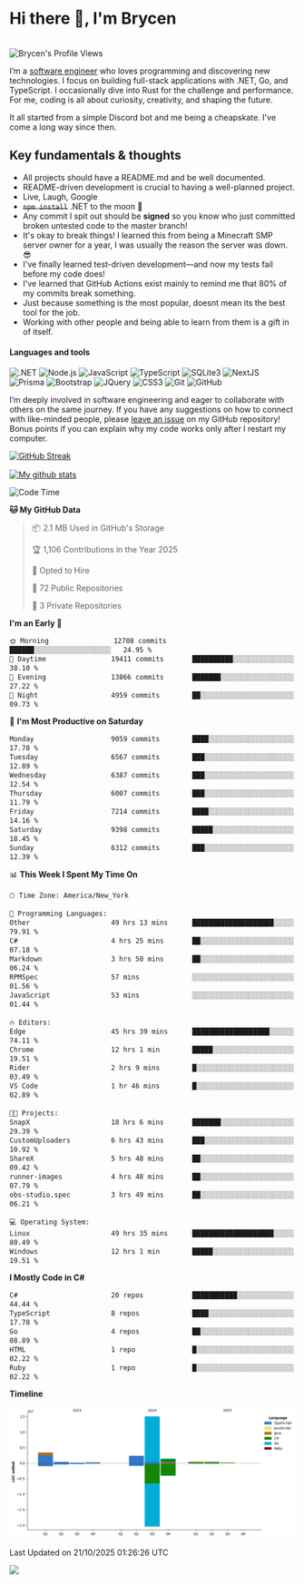 # Hi there 👋, I'm Brycen

<br>
<img src="https://komarev.com/ghpvc/?username=BrycensRanch" alt="Brycen's Profile Views" />

I’m a [software engineer](https://en.wikipedia.org/wiki/Software_engineering) who loves programming and discovering new technologies. I focus on building full-stack applications with .NET, Go, and TypeScript. I occasionally dive into Rust for the challenge and performance. For me, coding is all about curiosity, creativity, and shaping the future.

It all started from a simple Discord bot and me being a cheapskate. I've come a long way since then.

## Key fundamentals & thoughts

- All projects should have a README.md and be well documented.
- README-driven development is crucial to having a well-planned project.
- Live, Laugh, Google
- ~~`npm install`~~ .NET to the moon 🚀
- Any commit I spit out should be **signed** so you know who just committed broken untested code to the master branch!
- It's okay to break things! I learned this from being a Minecraft SMP server owner for a year, I was usually the reason the server was down. 😎
- I've finally learned test-driven development—and now my tests fail before my code does!
- I've learned that GitHub Actions exist mainly to remind me that 80% of my commits break something.
- Just because something is the most popular, doesnt mean its the best tool for the job.
- Working with other people and being able to learn from them is a gift in of itself.


<h4>Languages and tools</h4>
<p>
  <img src="https://img.shields.io/badge/.NET-%23512BD4.svg?&style=for-the-badge&logo=dotnet&logoColor=white" alt=".NET" />
  <img src="https://img.shields.io/badge/node.js%20-%2343853D.svg?&style=for-the-badge&logo=node.js&logoColor=white" alt="Node.js" />
  <img src="https://img.shields.io/badge/javascript%20-%23323330.svg?&style=for-the-badge&logo=javascript&logoColor=%23F7DF1E" alt="JavaScript" />
  <img src="https://img.shields.io/badge/typescript%20-%23323330.svg?&style=for-the-badge&logo=typescript&logoColor=#3467eb" alt="TypeScript" />
  <img src="https://img.shields.io/badge/sqlite3%20-%23323330.svg?&style=for-the-badge&logo=sqlite&logoColor=#3467eb" alt="SQLite3" />
  <img src="https://img.shields.io/badge/Next.JS%20-%23323330.svg?&style=for-the-badge&logo=next.js&logoColor=#3467eb" alt="NextJS" />
  <img src="https://img.shields.io/badge/Prisma%20-%23323330.svg?&style=for-the-badge&logo=prisma&logoColor=#3467eb" alt="Prisma" />
  <img src="https://img.shields.io/badge/bootstrap%20-%23323330.svg?&style=for-the-badge&logo=bootstrap" alt="Bootstrap" />
  <img src="https://img.shields.io/badge/jquery%20-%23323330.svg?&style=for-the-badge&logo=jquery" alt="JQuery" />
  <img src="https://img.shields.io/badge/css3%20-%23323330.svg?&style=for-the-badge&logo=css3" alt="CSS3" />
  <img src="https://img.shields.io/badge/git%20-%23323330.svg?&style=for-the-badge&logo=git" alt="Git" />
  <img src="https://img.shields.io/badge/github%20-%23323330.svg?&style=for-the-badge&logo=github" alt="GitHub" />
</p>

I’m deeply involved in software engineering and eager to collaborate with others on the same journey. If you have any suggestions on how to connect with like-minded people, please [leave an issue](https://github.com/BrycensRanch/BrycensRanch/issues/new) on my GitHub repository! Bonus points if you can explain why my code works only after I restart my computer. 

<p><a href="https://git.io/streak-stats"><img src=https://github-readme-streak-stats-eight.vercel.app?user=BrycensRanch&amp;theme=dark&amp;hide_border=true&fire=EB5454&amp;ring=0CEB19" alt="GitHub Streak"></a></p>

<a href="https://github.com/anuraghazra/github-readme-stats">
  <img align="center" src="https://github-readme-stats.anuraghazra1.vercel.app/api?username=BrycensRanch&show_icons=true&line_height=27&include_all_commits=true" alt="My github stats" />
</a>

<!--START_SECTION:waka-->
![Code Time](http://img.shields.io/badge/Code%20Time-2%2C919%20hrs%2031%20mins-blue)

**🐱 My GitHub Data** 

> 📦 2.1 MB Used in GitHub's Storage 
 > 
> 🏆 1,106 Contributions in the Year 2025
 > 
> 💼 Opted to Hire
 > 
> 📜 72 Public Repositories 
 > 
> 🔑 3 Private Repositories 
 > 
**I'm an Early 🐤** 

```text
🌞 Morning                12708 commits       ██████░░░░░░░░░░░░░░░░░░░   24.95 % 
🌆 Daytime                19411 commits       ██████████░░░░░░░░░░░░░░░   38.10 % 
🌃 Evening                13866 commits       ███████░░░░░░░░░░░░░░░░░░   27.22 % 
🌙 Night                  4959 commits        ██░░░░░░░░░░░░░░░░░░░░░░░   09.73 % 
```
📅 **I'm Most Productive on Saturday** 

```text
Monday                   9059 commits        ████░░░░░░░░░░░░░░░░░░░░░   17.78 % 
Tuesday                  6567 commits        ███░░░░░░░░░░░░░░░░░░░░░░   12.89 % 
Wednesday                6387 commits        ███░░░░░░░░░░░░░░░░░░░░░░   12.54 % 
Thursday                 6007 commits        ███░░░░░░░░░░░░░░░░░░░░░░   11.79 % 
Friday                   7214 commits        ████░░░░░░░░░░░░░░░░░░░░░   14.16 % 
Saturday                 9398 commits        █████░░░░░░░░░░░░░░░░░░░░   18.45 % 
Sunday                   6312 commits        ███░░░░░░░░░░░░░░░░░░░░░░   12.39 % 
```


📊 **This Week I Spent My Time On** 

```text
🕑︎ Time Zone: America/New_York

💬 Programming Languages: 
Other                    49 hrs 13 mins      ████████████████████░░░░░   79.91 % 
C#                       4 hrs 25 mins       ██░░░░░░░░░░░░░░░░░░░░░░░   07.18 % 
Markdown                 3 hrs 50 mins       ██░░░░░░░░░░░░░░░░░░░░░░░   06.24 % 
RPMSpec                  57 mins             ░░░░░░░░░░░░░░░░░░░░░░░░░   01.56 % 
JavaScript               53 mins             ░░░░░░░░░░░░░░░░░░░░░░░░░   01.44 % 

🔥 Editors: 
Edge                     45 hrs 39 mins      ███████████████████░░░░░░   74.11 % 
Chrome                   12 hrs 1 min        █████░░░░░░░░░░░░░░░░░░░░   19.51 % 
Rider                    2 hrs 9 mins        █░░░░░░░░░░░░░░░░░░░░░░░░   03.49 % 
VS Code                  1 hr 46 mins        █░░░░░░░░░░░░░░░░░░░░░░░░   02.89 % 

🐱‍💻 Projects: 
SnapX                    18 hrs 6 mins       ███████░░░░░░░░░░░░░░░░░░   29.39 % 
CustomUploaders          6 hrs 43 mins       ███░░░░░░░░░░░░░░░░░░░░░░   10.92 % 
ShareX                   5 hrs 48 mins       ██░░░░░░░░░░░░░░░░░░░░░░░   09.42 % 
runner-images            4 hrs 48 mins       ██░░░░░░░░░░░░░░░░░░░░░░░   07.79 % 
obs-studio.spec          3 hrs 49 mins       ██░░░░░░░░░░░░░░░░░░░░░░░   06.21 % 

💻 Operating System: 
Linux                    49 hrs 35 mins      ████████████████████░░░░░   80.49 % 
Windows                  12 hrs 1 min        █████░░░░░░░░░░░░░░░░░░░░   19.51 % 
```

**I Mostly Code in C#** 

```text
C#                       20 repos            ███████████░░░░░░░░░░░░░░   44.44 % 
TypeScript               8 repos             ████░░░░░░░░░░░░░░░░░░░░░   17.78 % 
Go                       4 repos             ██░░░░░░░░░░░░░░░░░░░░░░░   08.89 % 
HTML                     1 repo              █░░░░░░░░░░░░░░░░░░░░░░░░   02.22 % 
Ruby                     1 repo              █░░░░░░░░░░░░░░░░░░░░░░░░   02.22 % 
```



**Timeline**

![Lines of Code chart](https://raw.githubusercontent.com/BrycensRanch/BrycensRanch/main/assets/bar_graph.png)


 Last Updated on 21/10/2025 01:26:26 UTC
<!--END_SECTION:waka-->

<img src="https://media1.tenor.com/m/lHB4puQoi8MAAAAC/eggnog-penguins-of-madagasgar.gif" />

<!--
**BrycensRanch/BrycensRanch** is a ✨ _special_ ✨ repository because its `README.md` (this file) appears on your GitHub profile.

Here are some ideas to get you started:

- 🔭 I’m currently working on ...
- 🌱 I’m currently learning ...
- 👯 I’m looking to collaborate on ...
- 🤔 I’m looking for help with ...
- 💬 Ask me about ...
- 📫 How to reach me: ...
- 😄 Pronouns: ...
- ⚡ Fun fact: ...
-->
